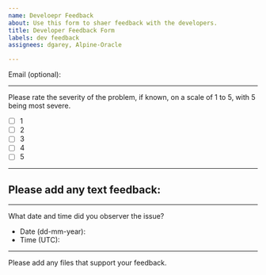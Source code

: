 ```yaml
---
name: Develoepr Feedback
about: Use this form to shaer feedback with the developers.
title: Developer Feedback Form
labels: dev feedback
assignees: dgarey, Alpine-Oracle

---
```


Email (optional):

---

Please rate the severity of the problem, if known, on a scale of 1 to 5, with 5 being most severe.
- [ ] 1
- [ ] 2
- [ ] 3
- [ ] 4
- [ ] 5

---

Please add any text feedback:
- 


---

What date and time did you observer the issue?
- Date (dd-mm-year):
- Time (UTC):

---

Please add any files that support your feedback.
